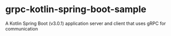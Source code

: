 # grpc-kotlin-spring-boot-sample
A Kotlin Spring Boot (v3.0.1) application server and client that uses gRPC for communication
